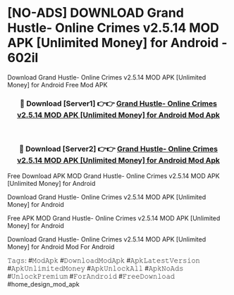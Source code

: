 # [NO-ADS] DOWNLOAD Grand Hustle- Online Crimes v2.5.14 MOD APK [Unlimited Money] for Android - 602il
Download Grand Hustle- Online Crimes v2.5.14 MOD APK [Unlimited Money] for Android Free Mod APK

<div align="center">
<h3>🔴 Download [Server1] 👉👉 <a href="https://apk-comot.site?title=Grand_Hustle-_Online_Crimes_v2.5.14_MOD_APK_[Unlimited_Money]_for_Android">Grand Hustle- Online Crimes v2.5.14 MOD APK [Unlimited Money] for Android Mod Apk</a></h3><br>

<h3>🔴 Download [Server2] 👉👉 <a href="https://apk-comot.site?title=Grand_Hustle-_Online_Crimes_v2.5.14_MOD_APK_[Unlimited_Money]_for_Android">Grand Hustle- Online Crimes v2.5.14 MOD APK [Unlimited Money] for Android Mod Apk</a></h3>
</div>


Free Download APK MOD Grand Hustle- Online Crimes v2.5.14 MOD APK [Unlimited Money] for Android

Download Grand Hustle- Online Crimes v2.5.14 MOD APK [Unlimited Money] for Android 

Free APK MOD Grand Hustle- Online Crimes v2.5.14 MOD APK [Unlimited Money] for Android 

Download Grand Hustle- Online Crimes v2.5.14 MOD APK [Unlimited Money] for Android Mod For Android

𝚃𝚊𝚐𝚜: #𝙼𝚘𝚍𝙰𝚙𝚔 #𝙳𝚘𝚠𝚗𝚕𝚘𝚊𝚍𝙼𝚘𝚍𝙰𝚙𝚔 #𝙰𝚙𝚔𝙻𝚊𝚝𝚎𝚜𝚝𝚅𝚎𝚛𝚜𝚒𝚘𝚗 #𝙰𝚙𝚔𝚄𝚗𝚕𝚒𝚖𝚒𝚝𝚎𝚍𝙼𝚘𝚗𝚎𝚢 #𝙰𝚙𝚔𝚄𝚗𝚕𝚘𝚌𝚔𝙰𝚕𝚕 #𝙰𝚙𝚔𝙽𝚘𝙰𝚍𝚜 #𝚄𝚗𝚕𝚘𝚌𝚔𝙿𝚛𝚎𝚖𝚒𝚞𝚖 #𝙵𝚘𝚛𝙰𝚗𝚍𝚛𝚘𝚒𝚍 #𝙵𝚛𝚎𝚎𝙳𝚘𝚠𝚗𝚕𝚘𝚊𝚍 #home_design_mod_apk